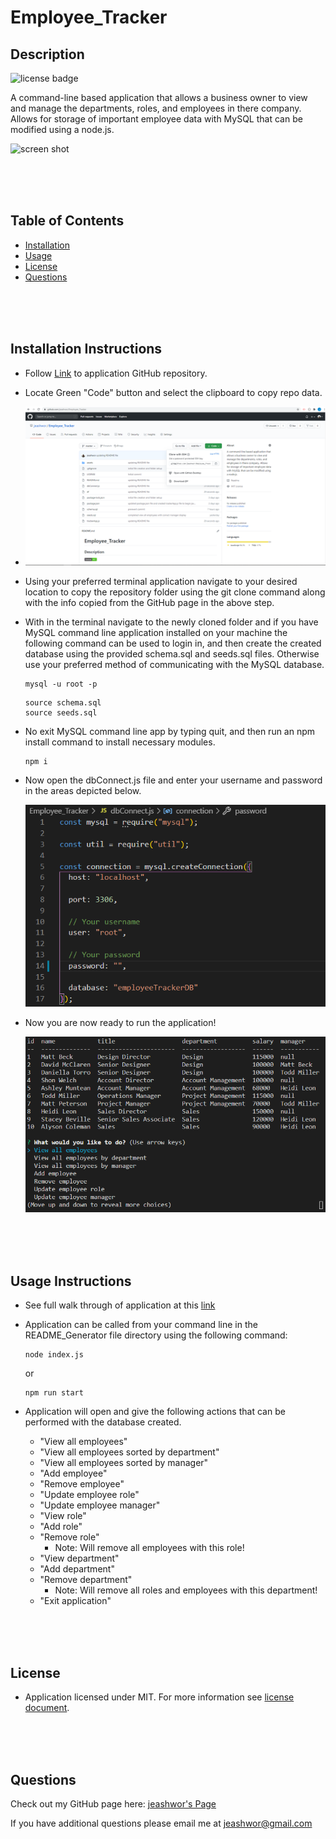 # Employee_Tracker

## Description  
![license badge](https://img.shields.io/badge/license-MIT-brightgreen)
  
A command-line based application that allows a business owner to view and manage the departments, roles, and employees in there company.  Allows for storage of important employee data with MySQL that can be modified using a node.js.
  
![screen shot](./assets/demo.gif)

<br>
<br>
<br>
  
## Table of Contents  
  
* [Installation](installation-instructions)  
* [Usage](#usage-instructions)  
* [License](#license)  
* [Questions](#questions)

<br>
<br>
<br>
  
## Installation Instructions  

* Follow [Link](https://github.com/jeashwor/Employee_Tracker) to application GitHub repository.

* Locate Green "Code" button and select the clipboard to copy repo data.

* ![GitHub Page](./assets/gitHubPageScrShot.png)

* Using your preferred terminal application navigate to your desired location to copy the repository folder using the git clone command along with the info copied from the GitHub page in the above step.

*  With in the terminal navigate to the newly cloned folder and if you have MySQL command line application installed on your machine the following command can be used to login in, and then create the created database using the provided schema.sql and seeds.sql files.  Otherwise use your preferred method of communicating with the MySQL database.

    ```
    mysql -u root -p
    ```
    ```
    source schema.sql
    source seeds.sql
    ```


*  No exit MySQL command line app by typing quit, and then run an npm install command to install necessary modules.

    ```
    npm i
    ```

* Now open the dbConnect.js file and enter your username and password in the areas depicted below.

    ![MySQL Password](./assets/changePW.png)

* Now you are now ready to run the application!

    ![screen shot](./assets/mainScrShot.png)

<br>
<br>
<br>

## Usage Instructions  

*  See full walk through of application at this [link](https://drive.google.com/file/d/1eRlv1WdLZxfFup4PfElRCwgRXlCBl6BK/view)

* Application can be called from your command line in the README_Generator file directory using the following command:

    ```
    node index.js
    ```
    or
    ```
    npm run start
    ```

* Application will open and give the following actions that can be performed with the database created. 

    *  "View all employees"
    *  "View all employees sorted by department"
    *  "View all employees sorted by manager"
    *  "Add employee"
    *  "Remove employee"
    *  "Update employee role"
    *  "Update employee manager"
    *  "View role"
    *  "Add role"
    *  "Remove role"
        *  Note: Will remove all employees with this role!
    *  "View department"
    *  "Add department"
    *  "Remove department"
        *  Note: Will remove all roles and employees with this department!
    *  "Exit application"

<br>
<br>
<br>

## License

* Application licensed under MIT.  For more information see [license document](./utils/license.md).
  
<br>
<br>
<br>

## Questions

Check out my GitHub page here:  [jeashwor's Page](https://github.com/jeashwor)

If you have additional questions please email me at jeashwor@gmail.com
